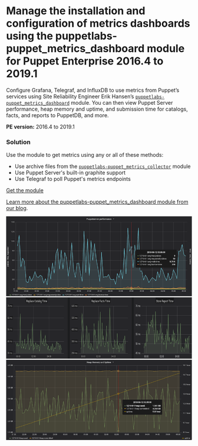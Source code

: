 # Manage the installation and configuration of metrics dashboards using the puppetlabs-puppet_metrics_dashboard module for Puppet Enterprise 2016.4 to 2019.1
<p>Configure Grafana, Telegraf, and InfluxDB to use metrics from Puppet’s services using Site Reliability Engineer Erik Hansen’s <a href="https://forge.puppet.com/modules/puppetlabs/puppet_metrics_dashboard" rel="noreferrer"><code>puppetlabs-puppet_metrics_dashboard</code></a> module. You can then view Puppet Server performance, heap memory and uptime, and submission time for catalogs, facts, and reports to PuppetDB, and more.</p>
<p><strong>PE version:</strong> 2016.4 to 2019.1</p>
<h3>Solution</h3>
<p>Use the module to get metrics using any or all of these methods:</p>
<ul>
<li>Use archive files from the <a href="https://forge.puppet.com/modules/puppetlabs/puppet_metrics_collector"><code>puppetlabs-puppet_metrics_collector</code></a> module</li>
<li>Use Puppet Server's built-in graphite support</li>
<li>Use Telegraf to poll Puppet's metrics endpoints</li>
</ul>
<p><a href="https://forge.puppet.com/modules/puppetlabs/puppet_metrics_dashboard" rel="noreferrer">Get the module</a></p>
<p><a href="https://puppet.com/blog/monitor-puppet-infrastructure-puppet-metrics-dashboard-module">Learn more about the puppetlabs-puppet_metrics_dashboard module from our blog</a>.</p>
<p><img src="images/360006641414/grafana1.png" alt="Puppetserver performance metrics"><img src="images/360006641414/grafana3.png" alt="Submission time for catalogs, facts, and reports to PuppetDB" width="800" height="166"><img src="images/360006641414/grafana2.png" alt="Heap memory and uptime metrics"></p>
